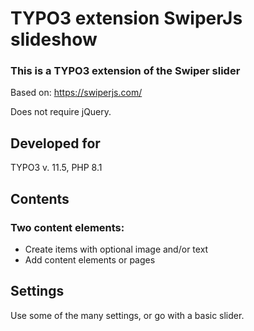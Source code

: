 # TYPO3 extension SwiperJs slideshow

### This is a TYPO3 extension of the Swiper slider
Based on: https://swiperjs.com/

Does not require jQuery.

## Developed for
TYPO3 v. 11.5, PHP 8.1

## Contents
### Two content elements:
* Create items with optional image and/or text
* Add content elements or pages

## Settings
Use some of the many settings, or go with a basic slider.